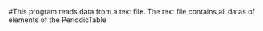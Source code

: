 #This program reads data from a text file. The text file contains all datas of elements of the PeriodicTable 

